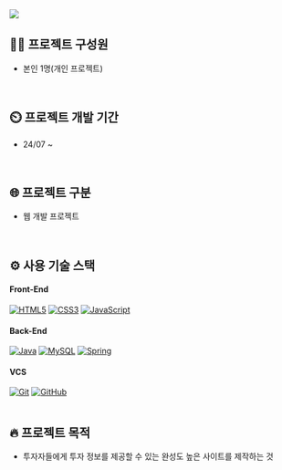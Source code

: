<a href="https://github.com/Reality-out/spring-side-project1">
  <img src="https://capsule-render.vercel.app/api?type=waving&height=150&color=gradient&text=스프링%20프로젝트&section=header&reversal=false&fontSize=40&fontAlignY=35&animation=fadeIn"/>
</a>
<br>

## 👦🏻 프로젝트 구성원
- 본인 1명(개인 프로젝트)
<br>

## ⏲️ 프로젝트 개발 기간
- 24/07 ~
<br>

## 🌐 프로젝트 구분
- 웹 개발 프로젝트
<br>

## ⚙️ 사용 기술 스택
#### Front-End
[![HTML5](https://img.shields.io/badge/html5-E34F26?style=for-the-badge&logo=html5&logoColor=white)]()
[![CSS3](https://img.shields.io/badge/CSS3-1572B6?style=for-the-badge&logo=css3&logoColor=white)]()
[![JavaScript](https://img.shields.io/badge/JavaScript-F7DF1E?style=for-the-badge&logo=JavaScript&logoColor=white)]()
<br>

#### Back-End
[![Java](https://img.shields.io/badge/Java-ED8B00?style=for-the-badge&logo=openjdk&logoColor=white)]()
[![MySQL](https://img.shields.io/badge/MySQL-00000F?style=for-the-badge&logo=mysql&logoColor=white)]()
[![Spring](https://img.shields.io/badge/Spring-6DB33F?style=for-the-badge&logo=Spring&logoColor=white)]()
<br>

#### VCS
[![Git](https://img.shields.io/badge/git-F05032?style=for-the-badge&logo=git&logoColor=white)]()
[![GitHub](https://img.shields.io/badge/github-181717?style=for-the-badge&logo=github&logoColor=white)]()
<br>
<br>

## 🔥 프로젝트 목적
- 투자자들에게 투자 정보를 제공할 수 있는 완성도 높은 사이트를 제작하는 것
